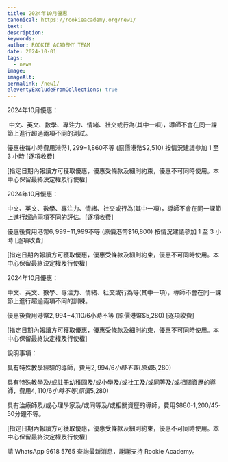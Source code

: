 ```yaml
---
title: 2024年10月優惠
canonical: https://rookieacademy.org/new1/
text: 
description: 
keywords: 
author: ROOKIE ACADEMY TEAM
date: 2024-10-01
tags:
  - news
image: 
imageAlt: 
permalink: /new1/
eleventyExcludeFromCollections: true
---
```

2024年10月優惠：

 中文、英文、數學、專注力、情緒、社交或行為(其中一項)，導師不會在同一課節上進行超過兩項不同的測試。

優惠後每小時費用港幣$1,299-$1,860不等 (原價港幣$2,510) 按情況建議參加 1 至 3 小時 [逐項收費] 

[指定日期內報讀方可獲取優惠，優惠受條款及細則約束，優惠不可同時使用。本中心保留最終決定權及行使權]

2024年10月優惠：

中文、英文、數學、專注力、情緒、社交或行為(其中一項)，導師不會在同一課節上進行超過兩項不同的評估。[逐項收費]

優惠後費用港幣$6,999-$11,999不等 (原價港幣$16,800) 按情況建議參加 1 至 3 小時 [逐項收費]

[指定日期內報讀方可獲取優惠，優惠受條款及細則約束，優惠不可同時使用。本中心保留最終決定權及行使權]


2024年10月優惠：

中文、英文、數學、專注力、情緒、社交或行為等(其中一項)，導師不會在同一課節上進行超過兩項不同的訓練。

優惠後費用港幣$2,994-$4,110/6小時不等 (原價港幣$5,280) [逐項收費] 

[指定日期內報讀方可獲取優惠，優惠受條款及細則約束，優惠不可同時使用。本中心保留最終決定權及行使權]


說明事項：

具有特殊教學經驗的導師，費用$2,994/6小時不等 (原價$5,280) 

具有特殊教學及/或註冊幼稚園及/或小學及/或社工及/或同等及/或相關資歷的導師，費用$4,110/6小時不等 (原價$5,280)

具有治療師及/或心理學家及/或同等及/或相關資歷的導師，費用$880-1,200/45-50分鐘不等。

[指定日期內報讀方可獲取優惠，優惠受條款及細則約束，優惠不可同時使用。本中心保留最終決定權及行使權]

請 WhatsApp 9618 5765 查詢最新消息，謝謝支持 Rookie Academy。